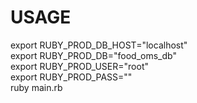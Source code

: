 # USAGE
export RUBY_PROD_DB_HOST="localhost"  
export RUBY_PROD_DB="food_oms_db"  
export RUBY_PROD_USER="root"  
export RUBY_PROD_PASS=""  
ruby main.rb